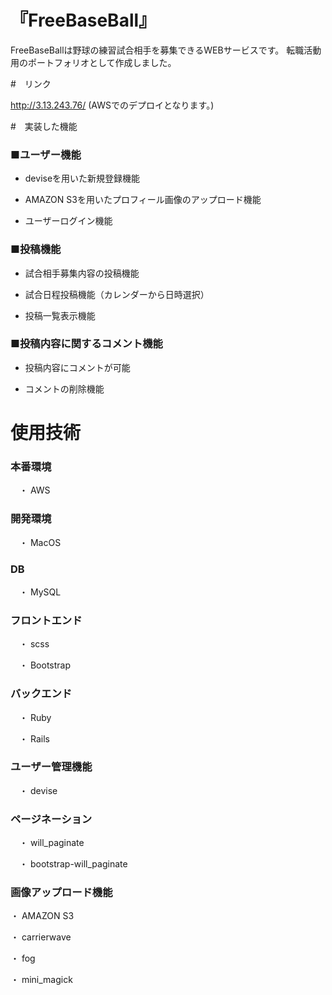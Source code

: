 # 『FreeBaseBall』

FreeBaseBallは野球の練習試合相手を募集できるWEBサービスです。
転職活動用のポートフォリオとして作成しました。


#　リンク

http://3.13.243.76/
(AWSでのデプロイとなります。)


#　実装した機能


### ■ユーザー機能

* deviseを用いた新規登録機能

* AMAZON S3を用いたプロフィール画像のアップロード機能

* ユーザーログイン機能


### ■投稿機能

* 試合相手募集内容の投稿機能

* 試合日程投稿機能（カレンダーから日時選択）

* 投稿一覧表示機能


### ■投稿内容に関するコメント機能


* 投稿内容にコメントが可能

* コメントの削除機能




# 使用技術


### 本番環境

　・ AWS

### 開発環境

　・ MacOS


### DB

　・ MySQL

### フロントエンド

　・ scss

　・ Bootstrap

### バックエンド

　・ Ruby

　・ Rails

### ユーザー管理機能

　・ devise


### ページネーション

　・ will_paginate

　・ bootstrap-will_paginate


### 画像アップロード機能

  ・ AMAZON S3

  ・ carrierwave

  ・ fog

  ・ mini_magick
